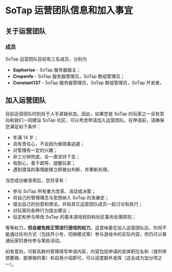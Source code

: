 # SoTap 运营团队信息和加入事宜

## 关于运营团队

### 成员

SoTap 运营团队目前有三名成员，分别为

- **Sapherise** - SoTap 服务器服主；
- **Cropenfe** - SoTap 服务器管理员，SoTap 群组管理员；
- **Constant137** - SoTap 服务器管理员，SoTap 群组管理员，SoTap 开发者。

## 加入运营团队

目前运营团队时刻处于人手紧缺状态。因此，如果您是 SoTap 的玩家之一且有意向和我们一同建设 SoTap 社区，可以考虑申请加入运营团队。在申请前，请确保您满足如下条件：

- 年满 14 岁；
- 具有责任心，不会因为做错事逃避；
- 对管理有一定的兴趣；
- 非三分钟热度，会一直坚持下去；
- 有耐心，善于疏导、提醒玩家；
- 遇到错误的事情能够立即做出判断，并果断处理。

当您成功被录用后，您将享有：

- 参与 SoTap 所有重大改革、活动或决策；
- 将自己的管理理念与思想纳入 SoTap 的发展史；
- 提出自己的创意和想法，并和其它运营团队成员一起讨论和执行；
- 对玩家的各种行为提出建议；
- 拟定和参与修改 SoTap 的基本游戏规则和社区事务处理原则；

等等权力，**但会被免除正常进行游戏的权力**。这意味着在加入运营团队后，你将不能通过任何方式（包括开小号、切换模式等）参与游戏中的实际内容，但仍可以普通玩家的身份参与某些活动。

如有意向，可联系群内管理填写申请内容，内容包括申请的具体职位名称（或列举想要做、能够做的事）和自我介绍即可，可以适度额外发挥（这会成为加分项之一）。

